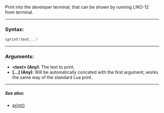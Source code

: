 Print into the developer terminal, that can be shown by running LIKO-12 from terminal.

---

### Syntax:
```lua
cprint(text,..)
```

---

### Arguments:

* **<text\> (Any)**: The text to print.
* **[...] (Any)**: Will be automatically concated with the first argument, works the same way of the standard Lua print.

---

##### See also:

* [print()](../GPU/print.md)